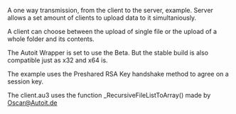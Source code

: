 A one way transmission, from the client to the server, example.
Server allows a set amount of clients to upload data to it simultaniously.

A client can choose between the upload of single file or the upload of a whole folder and its contents.

The Autoit Wrapper is set to use the Beta. But the stable build is also compatible just as x32 and x64 is.

The example uses the Preshared RSA Key handshake method to agree on a session key.

The client.au3 uses the function _RecursiveFileListToArray() made by Oscar@Autoit.de